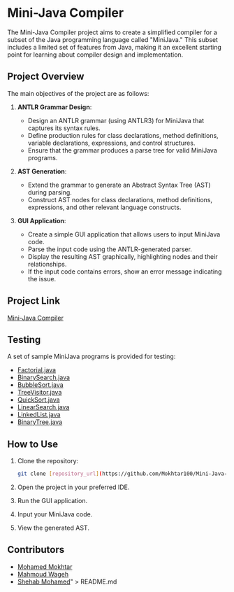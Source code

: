 # Mini-Java Compiler

The Mini-Java Compiler project aims to create a simplified compiler for a subset of the Java programming language called \"MiniJava.\" This subset includes a limited set of features from Java, making it an excellent starting point for learning about compiler design and implementation.

## Project Overview

The main objectives of the project are as follows:

1. **ANTLR Grammar Design**:
   - Design an ANTLR grammar (using ANTLR3) for MiniJava that captures its syntax rules.
   - Define production rules for class declarations, method definitions, variable declarations, expressions, and control structures.
   - Ensure that the grammar produces a parse tree for valid MiniJava programs.

2. **AST Generation**:
   - Extend the grammar to generate an Abstract Syntax Tree (AST) during parsing.
   - Construct AST nodes for class declarations, method definitions, expressions, and other relevant language constructs.

3. **GUI Application**:
   - Create a simple GUI application that allows users to input MiniJava code.
   - Parse the input code using the ANTLR-generated parser.
   - Display the resulting AST graphically, highlighting nodes and their relationships.
   - If the input code contains errors, show an error message indicating the issue.

## Project Link

[Mini-Java Compiler](https://www.cambridge.org/resources/052182060X/MCIIJ2e/)

## Testing

A set of sample MiniJava programs is provided for testing:

- [Factorial.java](https://www.cambridge.org/resources/052182060X/MCIIJ2e/programs/Factorial.java)
- [BinarySearch.java](https://www.cambridge.org/resources/052182060X/MCIIJ2e/programs/BinarySearch.java)
- [BubbleSort.java](https://www.cambridge.org/resources/052182060X/MCIIJ2e/programs/BubbleSort.java)
- [TreeVisitor.java](https://www.cambridge.org/resources/052182060X/MCIIJ2e/programs/TreeVisitor.java)
- [QuickSort.java](https://www.cambridge.org/resources/052182060X/MCIIJ2e/programs/QuickSort.java)
- [LinearSearch.java](https://www.cambridge.org/resources/052182060X/MCIIJ2e/programs/LinearSearch.java)
- [LinkedList.java](https://www.cambridge.org/resources/052182060X/MCIIJ2e/programs/LinkedList.java)
- [BinaryTree.java](https://www.cambridge.org/resources/052182060X/MCIIJ2e/programs/BinaryTree.java)

## How to Use

1. Clone the repository:
   ```bash
   git clone [repository_url](https://github.com/Mokhtar100/Mini-Java-Compiler.git)

2. Open the project in your preferred IDE.

3. Run the GUI application.

4. Input your MiniJava code.

5. View the generated AST.

## Contributors

- [Mohamed Mokhtar](https://github.com/Mokhtar100)
- [Mahmoud Wageh](https://github.com/mahmoud-cr7)
- [Shehab Mohamed](https://github.com/ShehabM0)" > README.md
